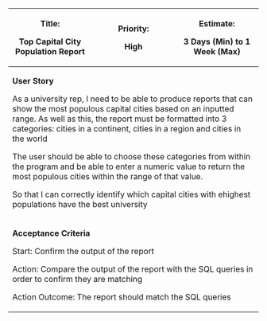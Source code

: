 <table>
<colgroup>
<col style="width: 33%" />
<col style="width: 33%" />
<col style="width: 33%" />
</colgroup>
<thead>
<tr class="header">
<th><p><strong>Title:</strong></p>
<p>Top Capital City Population Report</p></th>
<th><p><strong>Priority:</strong></p>
<p>High</p></th>
<th><p><strong>Estimate:</strong></p>
<p>3 Days (Min) to 1 Week (Max)</p></th>
</tr>
</thead>
<tbody>
<tr class="odd">
<td colspan="3"><p><strong>User Story</strong></p>
<p>As a university rep, I need to be able to produce reports that can
show the most populous capital cities based on an inputted range. As
well as this, the report must be formatted into 3 categories: cities in
a continent, cities in a region and cities in the world</p>
<p>The user should be able to choose these categories from within the
program and be able to enter a numeric value to return the most populous
cities within the range of that value.</p>
<p>So that I can correctly identify which capital cities with ehighest
populations have the best university</p></td>
</tr>
<tr class="even">
<td colspan="3"><p><strong>Acceptance Criteria</strong></p>
<p>Start: Confirm the output of the report</p>
<p>Action: Compare the output of the report with the SQL queries in
order to confirm they are matching</p>
<p>Action Outcome: The report should match the SQL queries</p></td>
</tr>
</tbody>
</table>
